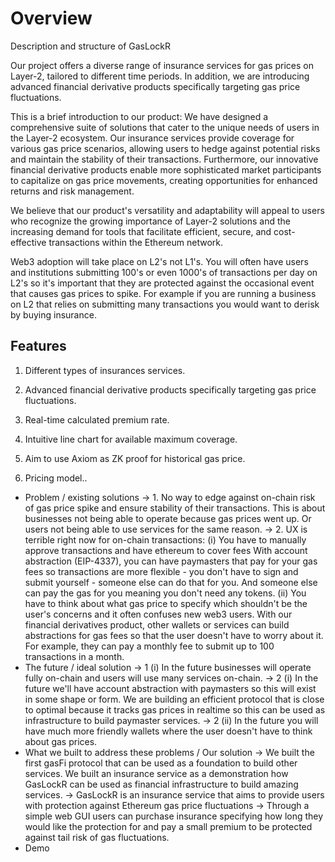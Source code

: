 # Overview
Description and structure of GasLockR

Our project offers a diverse range of insurance services for gas prices on Layer-2, tailored to different time periods. In addition, we are introducing advanced financial derivative products specifically targeting gas price fluctuations.

This is a brief introduction to our product: We have designed a comprehensive suite of solutions that cater to the unique needs of users in the Layer-2 ecosystem. Our insurance services provide coverage for various gas price scenarios, allowing users to hedge against potential risks and maintain the stability of their transactions. Furthermore, our innovative financial derivative products enable more sophisticated market participants to capitalize on gas price movements, creating opportunities for enhanced returns and risk management.

We believe that our product's versatility and adaptability will appeal to users who recognize the growing importance of Layer-2 solutions and the increasing demand for tools that facilitate efficient, secure, and cost-effective transactions within the Ethereum network.

Web3 adoption will take place on L2's not L1's. You will often have users and institutions submitting 100's or even 1000's of transactions per day on L2's so it's important that they are protected against the occasional event that causes gas prices to spike. For example if you are running a business on L2 that relies on submitting many transactions you would want to derisk by buying insurance.

## Features

1. Different types of insurances services.

2. Advanced financial derivative products specifically targeting gas price fluctuations.

3. Real-time calculated premium rate.

4. Intuitive line chart for available maximum coverage.

5. Aim to use Axiom as ZK proof for historical gas price.

6. Pricing model..


- Problem / existing solutions
  -> 1. No way to edge against on-chain risk of gas price spike and ensure stability of their transactions. This is about businesses not being able to operate because gas prices went up. Or users not being able to use services for the same reason.
  -> 2. UX is terrible right now for on-chain transactions: 
    (i) You have to manually approve transactions and have ethereum to cover fees
      With account abstraction (EIP-4337), you can have paymasters that pay for your gas fees so transactions are more flexible - you don't have to sign and submit yourself - someone else can do that for you. And someone else can pay the gas for you meaning you don't need any tokens.
    (ii) You have to think about what gas price to specify which shouldn't be the user's concerns and it often confuses new web3 users. With our financial derivatives product, other wallets or services can build abstractions for gas fees so that the user doesn't have to worry about it. For example, they can pay a monthly fee to submit up to 100 transactions in a month.
- The future / ideal solution
  -> 1 (i) In the future businesses will operate fully on-chain and users will use many services on-chain.
  -> 2 (i) In the future we'll have account abstraction with paymasters so this will exist in some shape or form. We are building an efficient protocol that is close to optimal because it tracks gas prices in realtime so this can be used as infrastructure to build paymaster services.
  -> 2 (ii) In the future you will have much more friendly wallets where the user doesn't have to think about gas prices.
- What we built to address these problems / Our solution
  -> We built the first gasFi protocol that can be used as a foundation to build other services. We built an insurance service as a demonstration how GasLockR can be used as financial infrastructure to build amazing services.
  -> GasLockR is an insurance service that aims to provide users with protection against Ethereum gas price fluctuations
  -> Through a simple web GUI users can purchase insurance specifying how long they would like the protection for and pay a small premium to be protected against tail risk of gas fluctuations.
- Demo
